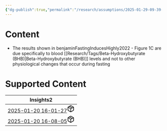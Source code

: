 ```yaml
---
{"dg-publish":true,"permalink":"/research/assumptions/2025-01-29-09-39-30/","updated":"2025-01-29T09:39:30-05:00"}
---
```


# Content
- The results shown in benjaminFastingInducesHighly2022 - Figure 1C are due specifically to blood [[Research/Tags/Beta-Hydroxybutyrate (BHB)\|Beta-Hydroxybutyrate (BHB)]] levels and not to other physiological changes that occur during fasting
# Supported Content
<div><table class="dataview table-view-table"><thead class="table-view-thead"><tr class="table-view-tr-header"><th class="table-view-th"><span>Insights</span><span class="dataview small-text">2</span></th></tr></thead><tbody class="table-view-tbody"><tr><td><span><a data-tooltip-position="top" aria-label="Research/Insights/2025-01-20 16-01-27.md" data-href="Research/Insights/2025-01-20 16-01-27.md" href="Research/Insights/2025-01-20 16-01-27.md" class="internal-link" target="_blank" rel="noopener nofollow" fileclass-name="Research Links">2025-01-20 16-01-27</a><a class="metadata-menu fileclass-icon"><svg xmlns="http://www.w3.org/2000/svg" width="24" height="24" viewBox="0 0 24 24" fill="none" stroke="currentColor" stroke-width="2" stroke-linecap="round" stroke-linejoin="round" class="svg-icon lucide-package"><path d="m7.5 4.27 9 5.15"></path><path d="M21 8a2 2 0 0 0-1-1.73l-7-4a2 2 0 0 0-2 0l-7 4A2 2 0 0 0 3 8v8a2 2 0 0 0 1 1.73l7 4a2 2 0 0 0 2 0l7-4A2 2 0 0 0 21 16Z"></path><path d="m3.3 7 8.7 5 8.7-5"></path><path d="M12 22V12"></path></svg></a></span></td></tr><tr><td><span><a data-tooltip-position="top" aria-label="Research/Insights/2025-01-20 16-08-05.md" data-href="Research/Insights/2025-01-20 16-08-05.md" href="Research/Insights/2025-01-20 16-08-05.md" class="internal-link" target="_blank" rel="noopener nofollow" fileclass-name="Research Links">2025-01-20 16-08-05</a><a class="metadata-menu fileclass-icon"><svg xmlns="http://www.w3.org/2000/svg" width="24" height="24" viewBox="0 0 24 24" fill="none" stroke="currentColor" stroke-width="2" stroke-linecap="round" stroke-linejoin="round" class="svg-icon lucide-package"><path d="m7.5 4.27 9 5.15"></path><path d="M21 8a2 2 0 0 0-1-1.73l-7-4a2 2 0 0 0-2 0l-7 4A2 2 0 0 0 3 8v8a2 2 0 0 0 1 1.73l7 4a2 2 0 0 0 2 0l7-4A2 2 0 0 0 21 16Z"></path><path d="m3.3 7 8.7 5 8.7-5"></path><path d="M12 22V12"></path></svg></a></span></td></tr></tbody></table></div>

